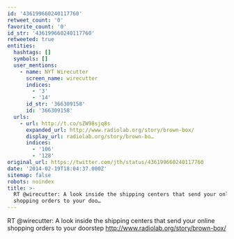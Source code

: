 ```yaml
---
id: '436199660240117760'
retweet_count: '0'
favorite_count: '0'
id_str: '436199660240117760'
retweeted: true
entities:
  hashtags: []
  symbols: []
  user_mentions:
    - name: NYT Wirecutter
      screen_name: wirecutter
      indices:
        - '3'
        - '14'
      id_str: '366309158'
      id: '366309158'
  urls:
    - url: http://t.co/sZW98sjq8s
      expanded_url: http://www.radiolab.org/story/brown-box/
      display_url: radiolab.org/story/brown-bo…
      indices:
        - '106'
        - '128'
original_url: https://twitter.com/jth/status/436199660240117760
date: '2014-02-19T18:04:37.000Z'
sitemap: false
robots: noindex
title: >-
  RT @wirecutter: A look inside the shipping centers that send your online
  shopping orders to your doo…
---
```


RT @wirecutter: A look inside the shipping centers that send your online shopping orders to your doorstep http://www.radiolab.org/story/brown-box/